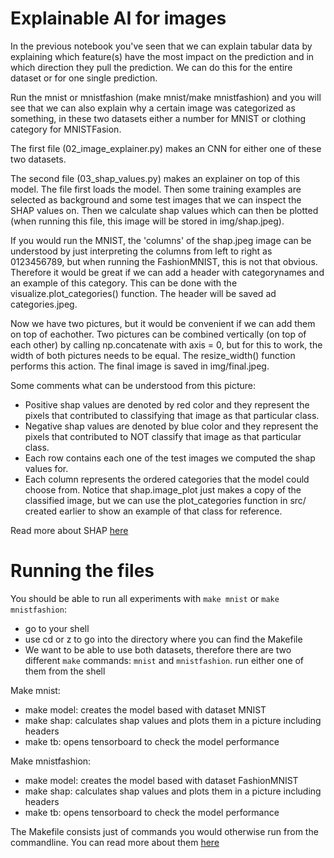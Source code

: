 # Explainable AI for images

In the previous notebook you've seen that we can explain tabular data by explaining which feature(s) have the most impact on the prediction and in which direction they pull the prediction. We can do this for the entire dataset or for one single prediction. 

Run the mnist or mnistfashion (make mnist/make mnistfashion) and you will see that we can also explain why a certain image was categorized as something, in these two datasets either a number for MNIST or clothing category for MNISTFasion. 

The first file (02_image_explainer.py) makes an CNN for either one of these two datasets.

The second file (03_shap_values.py) makes an explainer on top of this model. The file first loads the model. Then some training examples are selected as background and some test images that we can inspect the SHAP values on. Then we calculate shap values which can then be plotted (when running this file, this image will be stored in img/shap.jpeg).

If you would run the MNIST, the 'columns' of the shap.jpeg image can be understood by just interpreting the columns from left to right as 0123456789, but when running the FashionMNIST, this is not that obvious. Therefore it would be great if we can add a header with categorynames and an example of this category. This can be done with the visualize.plot_categories() function. The header will be saved ad categories.jpeg. 

Now we have two pictures, but it would be convenient if we can add them on top of eachother. Two pictures can be combined vertically (on top of each other) by calling np.concatenate with axis = 0, but for this to work, the width of both pictures needs to be equal. The resize_width() function performs this action. The final image is saved in img/final.jpeg. 

Some comments what can be understood from this picture:
- Positive shap values are denoted by red color and they represent the pixels that contributed to classifying that image as that particular class.
- Negative shap values are denoted by blue color and they represent the pixels that contributed to NOT classify that image as that particular class.
- Each row contains each one of the test images we computed the shap values for.
- Each column represents the ordered categories that the model could choose from. Notice that shap.image_plot just makes a copy of the classified image, but we can use the plot_categories function in src/ created earlier to show an example of that class for reference.

Read more about SHAP [here](https://shap.readthedocs.io/en/latest/)

# Running the files
You should be able to run all experiments with `make mnist` or `make mnistfashion`:
- go to your shell
- use cd or z to go into the directory where you can find the Makefile
- We want to be able to use both datasets, therefore there are two different `make` commands: `mnist` and `mnistfashion`. run either one of them from the shell

Make mnist:
- make model: creates the model based with dataset MNIST
- make shap: calculates shap values and plots them in a picture including headers
- make tb: opens tensorboard to check the model performance

Make mnistfashion:
- make model: creates the model based with dataset FashionMNIST
- make shap: calculates shap values and plots them in a picture including headers
- make tb: opens tensorboard to check the model performance

The Makefile consists just of commands you would otherwise run from the commandline. You can read more about them [here](https://opensource.com/article/18/8/what-how-makefile)